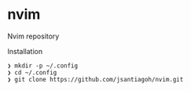 # nvim
Nvim repository

Installation

```
❯ mkdir -p ~/.config
❯ cd ~/.config
❯ git clone https://github.com/jsantiagoh/nvim.git 
```
